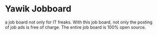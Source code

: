 # Yawik Jobboard

a job board not only for IT freaks. With this job board, not only the posting of job ads is free of charge. The entire job board is 100% open source.